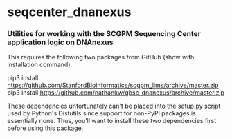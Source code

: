 # seqcenter_dnanexus

### Utilities for working with the SCGPM Sequencing Center application logic on DNAnexus

This requires the following two packages from GitHub (show with installation command):

pip3 install https://github.com/StanfordBioinformatics/scgpm_lims/archive/master.zip                   
pip3 install https://github.com/nathankw/gbsc_dnanexus/archive/master.zip  

These dependencies unfortunately can't be placed into the setup.py script used by Python's 
Distutils since support for non-PyPI packages is essentially none. Thus, you'll want to install
these two dependencies first before using this package.
